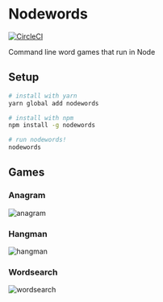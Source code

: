 # Nodewords
[![CircleCI](https://img.shields.io/circleci/project/github/chinchiheather/nodewords.svg)](https://circleci.com/gh/chinchiheather/nodewords/tree/master)

Command line word games that run in Node

## Setup
```bash
# install with yarn
yarn global add nodewords

# install with npm
npm install -g nodewords

# run nodewords!
nodewords
```

## Games

### Anagram
![anagram](https://chinchiheather.github.io/nodewords/img/anagram.gif)

### Hangman
![hangman](https://chinchiheather.github.io/nodewords/img/hangman.gif)

### Wordsearch
![wordsearch](https://chinchiheather.github.io/nodewords/img/wordsearch.gif)
